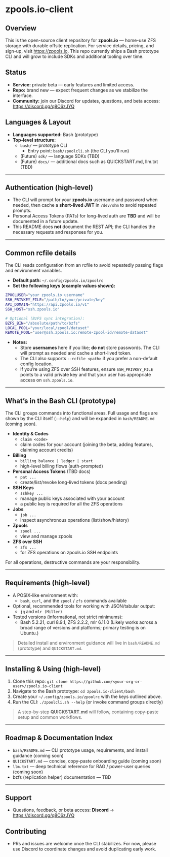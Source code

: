 # zpools.io-client

## Overview
This is the open-source client repository for **zpools.io** — home-use ZFS storage with durable offsite replication. For service details, pricing, and sign-up, visit https://zpools.io.
This repo currently ships a Bash prototype CLI and will grow to include SDKs and additional tooling over time.

## Status
- **Service:** private beta — early features and limited access.
- **Repo:** brand new — expect frequent changes as we stabilize the interface.
- **Community:** join our Discord for updates, questions, and beta access: https://discord.gg/q8C6zJYQ

## Languages & Layout
- **Languages supported:** Bash (prototype)
- **Top-level structure:**
  - `bash/` — prototype CLI
    - Entry point: `bash/zpoolcli.sh` (the CLI you’ll run)
  - (Future) `sdk/` — language SDKs (TBD)
  - (Future) `docs/` — additional docs such as QUICKSTART.md, llm.txt (TBD)

---

## Authentication (high-level)
- The CLI will prompt for your **zpools.io** username and password when needed, then cache a **short-lived JWT** in `/dev/shm` to avoid repeated prompts.
- Personal Access Tokens (PATs) for long-lived auth are **TBD** and will be documented in a future update.
- This README does **not** document the REST API; the CLI handles the necessary requests and responses for you.

---

## Common rcfile details
The CLI reads configuration from an rcfile to avoid repeatedly passing flags and environment variables.

- **Default path:** `~/.config/zpools.io/zpoolrc`
- **Set the following keys (example values shown):**
```bash
ZPOOLUSER="your zpools.io username"
SSH_PRIVKEY_FILE="/path/to/your/private/key"
API_DOMAIN="https://api.zpools.io/v1"
SSH_HOST="ssh.zpools.io"

# Optional (BzFS sync integration):
BZFS_BIN="/absolute/path/to/bzfs"
LOCAL_POOL="your/local/zpool/dataset"
REMOTE_POOL="user@ssh.zpools.io:remote-zpool-id/remote-dataset"
```
- **Notes:**
  - Store **usernames** here if you like; **do not** store passwords. The CLI will prompt as needed and cache a short-lived token.
  - The CLI also supports `--rcfile <path>` if you prefer a non-default config location.
  - If you’re using ZFS over SSH features, ensure `SSH_PRIVKEY_FILE` points to a valid private key and that your user has appropriate access on `ssh.zpools.io`.

---

## What’s in the Bash CLI (prototype)
The CLI groups commands into functional areas. Full usage and flags are shown by the CLI itself (`--help`) and will be expanded in `bash/README.md` (coming soon).

- **Identity & Codes**
  - `claim <code>`
  - claim codes for your account (joining the beta, adding features, claiming account credits)
- **Billing**
  - `billing balance | ledger | start`
  - high-level billing flows (auth-prompted)
- **Personal Access Tokens** (TBD docs)
  - `pat ...`
  - create/list/revoke long-lived tokens (docs pending)
- **SSH Keys**
  - `sshkey ...`
  - manage public keys associated with your account
  - a public key is required for all the ZFS operations
- **Jobs**
  - `job ...`
  - inspect asynchronous operations (list/show/history)
- **Zpools**
  - `zpool ...`
  - view and manage zpools
- **ZFS over SSH**
  - `zfs ...`
  - for ZFS operations on zpools.io SSH endpoints

For all operations, destructive commands are your responsibility.

---

## Requirements (high-level)
- A POSIX-like environment with:
  - `bash`, `curl`, and the `zpool` / `zfs` commands available
- Optional, recommended tools for working with JSON/tabular output:
  - `jq` and `mlr (Miller)`
- Tested versions (informational, not strict minimums):
  - Bash 5.2.21, curl 8.9.1, ZFS 2.2.2, mlr 6.11.0
  (Likely works across a broad range of versions and platforms; primary testing is on Ubuntu.)

> Detailed install and environment guidance will live in `bash/README.md` (prototype) and `QUICKSTART.md`.

---

## Installing & Using (high-level)
1) Clone this repo: `git clone https://github.com/<your-org-or-user>/zpools.io-client`
2) Navigate to the Bash prototype: `cd zpools.io-client/bash`
3) Create your `~/.config/zpools.io/zpoolrc` with the keys outlined above.
4) Run the CLI: `./zpoolcli.sh --help` (or invoke command groups directly)

> A step-by-step **QUICKSTART.md** will follow, containing copy-paste setup and common workflows.

---

## Roadmap & Documentation Index
- `bash/README.md` — CLI prototype usage, requirements, and install guidance (coming soon)
- `QUICKSTART.md` — concise, copy-paste onboarding guide (coming soon)
- `llm.txt` — deep technical reference for RAG / power-user queries (coming soon)
- bzfs (replication helper) documentation — TBD

---

## Support
- Questions, feedback, or beta access: **Discord** → https://discord.gg/q8C6zJYQ

## Contributing
- PRs and issues are welcome once the CLI stabilizes. For now, please use Discord to coordinate changes and avoid duplicating early work.
